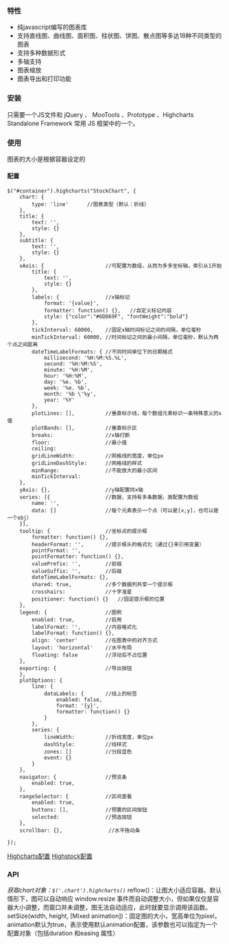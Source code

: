 ### 特性
+ 纯javascript编写的图表库
+ 支持直线图、曲线图、面积图、柱状图、饼图、散点图等多达18种不同类型的图表
+ 支持多种数据形式
+ 多轴支持
+ 图表缩放
+ 图表导出和打印功能

### 安装
只需要一个JS文件和 jQuery 、 MooTools 、Prototype 、Highcharts Standalone Framework 常用 JS 框架中的一个。

### 使用
图表的大小是根据容器设定的

#### 配置
```
$("#container").highcharts("StockChart", {
    chart: {
        type: 'line'      //图表类型（默认：折线）
    },
    title: {
        text: '',
        style: {}
    },
    subtitle: {
        text: '',
        style: {}
    },
    xAxis: {                    //可配置为数组，从而为多多坐标轴，索引从1开始
        title: {
            text: '',
            style: {}
        },
        labels: {               //x轴标记
            format: '{value}',
            formatter: function() {},   //自定义标记内容
            style: {"color":"#6D869F", "fontWeight":"bold"}
        },
        tickInterval: 60000,    //固定x轴时间标记之间的间隔，单位毫秒
        minTickInterval: 60000, //时间标记之间的最小间隔，单位毫秒，默认为两个点之间距离
        dateTimeLabelFormats: { //不同时间单位下的日期格式
			millisecond: '%H:%M:%S.%L',
			second: '%H:%M:%S',
			minute: '%H:%M',
			hour: '%H:%M',
			day: '%e. %b',
			week: '%e. %b',
			month: '%b \'%y',
			year: '%Y'
		},
        plotLines: [],          //垂直标示线，每个数组元素标识一条特殊意义的x值
        plotBands: [],          //垂直标示区
        breaks:                 //x轴打断
        floor:                  //最小值
        ceiling:
        gridLineWidth:          //网格线的宽度，单位px
        gridLineDashStyle:      //网格线的样式
        minRange:               //不能放大的最小区间
        minTickInterval:
    },
    yAxis: {},                  //y轴配置同x轴
    series: [{                  //数据，支持有多条数据，故配置为数组
        name: '',
        data: []                //每个元素表示一个点（可以是[x,y]，也可以是一个obj）
    }],
    tooltip: {                  //坐标点的提示框
        formatter: function() {},
        headerFormat: '',       //提示框头的格式化（通过{}来引用变量）
        pointFormat: '',
        pointFormatter: function() {},
        valuePrefix: '',        //前缀
        valueSuffix: '',        //后缀
        dateTimeLabelFormats: {},
        shared: true,           //多个数据列共享一个提示框
        crosshairs:             //十字准星
        positioner: function() {}   //固定提示框的位置
    },
    legend: {                   //图例
        enabled: true,          //启用
        labelFormat: '',        //内容格式化
        labelFormat: function() {},
        align: 'center'         //在图表中的对齐方式
        layout: 'horizontal'    //水平布局
        floating: false         //浮动后不占位置
    },
    exporting: {                //导出按钮
    },
    plotOptions: {
        line: {
            dataLabels: {       //线上的标签
                enabled: false,
                format: '{y}',
                formatter: function() {}
            }
        },
        series: {
            lineWidth:          //折线宽度，单位px
            dashStyle:          //线样式
            zones: []           //分段显色
            event: {}
        }
    },
    navigator: {                //预览条
        enabled: true,
    },
    rangeSelector: {            //区间查看
        enabled: true,
        buttons: [],            //预置的区间按钮
        selected:               //预选按钮
    },
    scrollbar: {},               //水平拖动条

});
```
[Highcharts配置](http://www.hcharts.cn/api/index.php)
[Highstock配置](http://www.hcharts.cn/api/highstock.php)

### API
*获取chart对象：`$('.chart').highcharts()`*
reflow()：让图大小适应容器。默认情形下，图可以自动响应 window.resize 事件而自动调整大小，但如果仅仅是容器大小调整，而窗口并未调整，图无法自动适应，此时就要显示调用该函数。
setSize(width, height, [Mixed animation])：固定图的大小，宽高单位为pixel，animation默认为true，表示使用默认animation配置，该参数也可以指定为一个配置对象（包括duration 和easing 属性）

